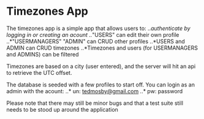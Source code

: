 # Timezones App
The timezones app is a simple app that allows users to:
..*authenticate by logging in or creating an acount
..*"USERS" can edit their own profile
..*"USERMANAGERS" "ADMIN" can CRUD other profiles
..*USERS and ADMIN can CRUD timezones
..*Timezones and users (for USERMANAGERS and ADMINS) can be filtered

Timezones are based on a city (user entered), and the server will hit an api to retrieve the UTC offset.

The database is seeded with a few profiles to start off. You can login as an admin with the acount:
..* un: tedmosby@gmail.com
..* pw: password

Please note that there may still be minor bugs and that a test suite still needs to be stood up around the application